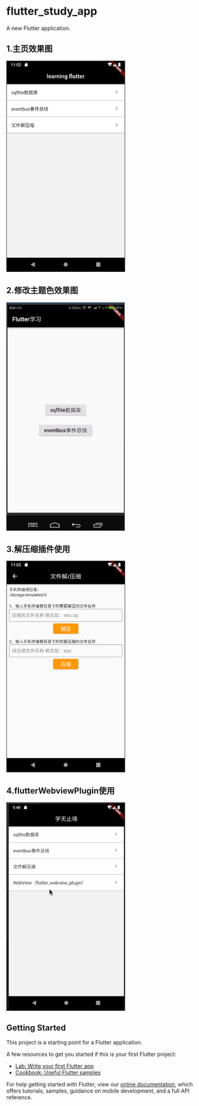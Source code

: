 # flutter_study_app

A new Flutter application.


## 1.主页效果图
<img border="1" src="./assets/home.png" width="310" height="auto">

## 2.修改主题色效果图
![](./assets/gfone.gif)

## 3.解压缩插件使用
<img border="1" src="./assets/zip.png" width="310" height="auto">

## 4.flutterWebviewPlugin使用
<img border="1" src="./assets/webview.gif" width="310" height="auto">





## Getting Started

This project is a starting point for a Flutter application.

A few resources to get you started if this is your first Flutter project:

- [Lab: Write your first Flutter app](https://flutter.io/docs/get-started/codelab)
- [Cookbook: Useful Flutter samples](https://flutter.io/docs/cookbook)

For help getting started with Flutter, view our 
[online documentation](https://flutter.io/docs), which offers tutorials, 
samples, guidance on mobile development, and a full API reference.

